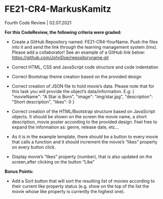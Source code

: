 # FE21-CR4-MarkusKamitz
Fourth Code Review | 02.07.2021

**For this CodeReview, the following criteria were graded:**

* Create a GitHub Repository named: FE21-CR4-YourName. Push the files into it and send the link through the learning management system (lms). Please add a collaborator! See an example of a GitHub link below: https://github.com/JohnDoe/repositoryname.git

* Correct HTML, CSS and JavaScript code structure and code indentation

* Correct Bootstrap theme creation based on the provided design

* Correct creation of JSON file to hold movie’s data. Please note that for this task you will provide the object’s data/information. E.g:
{ "movieName": "A Star is Born", "image": "img/star.jpg", "description": "Short description", "likes": 0 }

* Correct creation of the HTML/Bootstrap structure based on JavaScript objects. It should be shown on the screen the movie name, a short description, movie poster according to the provided design. Feel free to expand the information as: genre, release date, etc...

* As it is in the example template, there should be a button to every movie that calls a function and it should increment the movie’s “likes” property on every button click.

* Display movie’s “likes” property (number), that is also updated on the screen,after clicking on the button “Like”

**Bonus Points:**

* Add a Sort button that will sort the resulting list of movies according to their current like property status (e.g. show on the top of the list the movie whose like property is currently the highest one).
